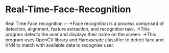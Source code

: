 # Real-Time-Face-Recognition


Real Time Face recognition :-
   ->Face recognition is a process comprised of detection, alignment, feature extraction, and recognition    task. 
   ->This program detects the user and displays their name on the screen. 
   ->This program uses OpenCV library and Harcascade classifier to detect face and KNN to match with available data to recognise user.
